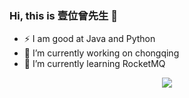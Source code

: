

### Hi, this is 壹位曾先生  :wave:
- ⚡ I am good at Java and Python
- 🔭 I’m currently working on chongqing
- 🌱 I’m currently learning RocketMQ
<div align=center>
 <img src="https://fastly.jsdelivr.net/gh/hakusai22/Algorithm-study/github-contribution-grid-snake.svg"/>
</div>

